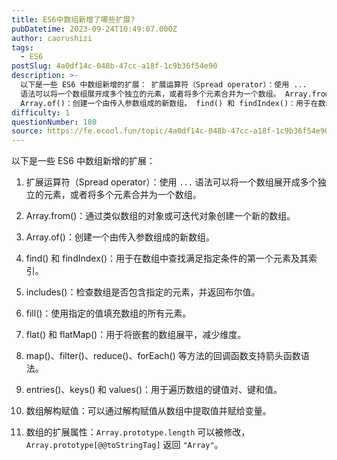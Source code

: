 ```yaml
---
title: ES6中数组新增了哪些扩展?
pubDatetime: 2023-09-24T10:49:07.000Z
author: caorushizi
tags:
  - ES6
postSlug: 4a0df14c-048b-47cc-a18f-1c9b36f54e90
description: >-
  以下是一些 ES6 中数组新增的扩展： 扩展运算符（Spread operator）：使用 ...
  语法可以将一个数组展开成多个独立的元素，或者将多个元素合并为一个数组。 Array.from()：通过类似数组的对象或可迭代对象创建一个新的数组。
  Array.of()：创建一个由传入参数组成的新数组。 find() 和 findIndex()：用于在数组中查找满足指定条件的第一个元素及其索引。 i
difficulty: 1
questionNumber: 180
source: https://fe.ecool.fun/topic/4a0df14c-048b-47cc-a18f-1c9b36f54e90
---
```


以下是一些 ES6 中数组新增的扩展：

1. 扩展运算符（Spread operator）：使用 `...` 语法可以将一个数组展开成多个独立的元素，或者将多个元素合并为一个数组。

2. Array.from()：通过类似数组的对象或可迭代对象创建一个新的数组。

3. Array.of()：创建一个由传入参数组成的新数组。

4. find() 和 findIndex()：用于在数组中查找满足指定条件的第一个元素及其索引。

5. includes()：检查数组是否包含指定的元素，并返回布尔值。

6. fill()：使用指定的值填充数组的所有元素。

7. flat() 和 flatMap()：用于将嵌套的数组展平，减少维度。

8. map()、filter()、reduce()、forEach() 等方法的回调函数支持箭头函数语法。

9. entries()、keys() 和 values()：用于遍历数组的键值对、键和值。

10. 数组解构赋值：可以通过解构赋值从数组中提取值并赋给变量。

11. 数组的扩展属性：`Array.prototype.length` 可以被修改，`Array.prototype[@@toStringTag]` 返回 `"Array"`。
